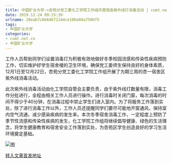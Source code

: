 ```yaml
---
title: 中国矿业大学->杏苑分党工委化工学院工作组开展宿舍紫外线灯消毒活动 | cumt.net.cn
date: 2019-12-24 09:33:39
urlname: 20eab7c6b6d672144ce10be04a756bf5
tags: 
- 中国矿业大学
categories:
- cumt.net.cn
- 中国矿业大学
---
```

工作人员帮助同学们设置消毒灯为积极有效地做好冬季校园流感和传染性疾病预防工作，切实维护好学生宿舍楼的卫生环境，确保党工委师生保持良好的身体素质，12月1日至12月22日，杏苑分党工委化工学院工作组开展了为期三周的杏一宿舍区紫外线消毒活动。

此次紫外线消毒活动由化工学院自管会主要负责，由于紫外线灯数量有限，消毒工作分批进行，全程由相关工作人员进行操作。进行消毒时关闭门窗，每次消毒的时间不得少于40分钟，在消毒过程中禁止学生们进入室内。为了将服务工作落到实处，除了进行消毒工作以外，工作人员还提醒同学们要尽可能地开窗通风，保持室内空气流通，减少感染疾病的发生率。本次冬季宿舍消毒工作，一定程度上预防了季节性流感和传染性疾病的发生，化工学院工作组将继续倡导健康、绿色的生活理念，将学生健康教育和宿舍安全工作落到实处，为杏苑区学生创造良好的学习生活环境奠定基础。

![图](http://xwzx.cumt.edu.cn/_upload/article/images/55/bb/5c9c7e27459684aa7435cf9d24d7/a77dfbad-9f9d-4a13-9005-91beb7eb556c.jpg)

[转入文章首发地址](http://xwzx.cumt.edu.cn/79/f7/c523a555511/page.htm)